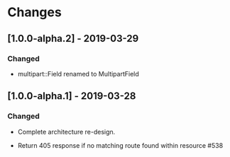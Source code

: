 # Changes

## [1.0.0-alpha.2] - 2019-03-29

### Changed

* multipart::Field renamed to MultipartField

## [1.0.0-alpha.1] - 2019-03-28

### Changed

* Complete architecture re-design.

* Return 405 response if no matching route found within resource #538
